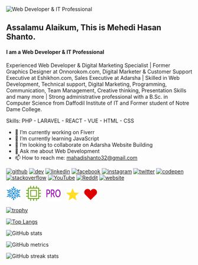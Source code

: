 ![Web Developer & IT Professional](https://media.licdn.com/dms/image/D5622AQFBXQsuz5aDzg/feedshare-shrink_1280/0/1703753012184?e=1706745600&v=beta&t=mr_VGwUmUdDsGI-fas_Fte9L2naIlgvz9iXPpiHBBA4)

## Assalamu Alaikum, This is Mehedi Hasan Shanto.
#### I am a Web Developer & IT Professional

Experienced Web Developer & Digital Marketing Specialist | Former Graphics Designer at Onnorokom.com, Digital Marketer & Customer Support Executive at Eshikhon.com, Sales Executive at Adarsha | Skilled in Web Development, Technical support, Digital Marketing, Programming, Communication, Team Management, Creative thinking, Presentation Skills and many more | Strong administrative professional with a B.Sc. in Computer Science from Daffodil Institute of IT and Former student of Notre Dame College.

Skills: PHP - LARAVEL - REACT - VUE - HTML - CSS

- 🔭 I’m currently working on Fiverr 
- 🌱 I’m currently learning JavaScript 
- 👯 I’m looking to collaborate on Adarsha Website Building 
- 💬 Ask me about Web Development 
- 📫 How to reach me: mahadishanto32@gmail.com 


[<img src='https://cdn.jsdelivr.net/npm/simple-icons@3.0.1/icons/github.svg' alt='github' height='40'>](https://github.com/mahadishanto32)  [<img src='https://cdn.jsdelivr.net/npm/simple-icons@3.0.1/icons/dev-dot-to.svg' alt='dev' height='40'>](https://dev.to/mahadishanto32)  [<img src='https://cdn.jsdelivr.net/npm/simple-icons@3.0.1/icons/linkedin.svg' alt='linkedin' height='40'>](https://www.linkedin.com/in/mahadishanto32/)  [<img src='https://cdn.jsdelivr.net/npm/simple-icons@3.0.1/icons/facebook.svg' alt='facebook' height='40'>](https://www.facebook.com/mahadishanto32/)  [<img src='https://cdn.jsdelivr.net/npm/simple-icons@3.0.1/icons/instagram.svg' alt='instagram' height='40'>](https://www.instagram.com/mahadishanto32/)  [<img src='https://cdn.jsdelivr.net/npm/simple-icons@3.0.1/icons/twitter.svg' alt='twitter' height='40'>](https://twitter.com/MahadiShanto32)  [<img src='https://cdn.jsdelivr.net/npm/simple-icons@3.0.1/icons/codepen.svg' alt='codepen' height='40'>](https://codepen.io/mahadishanto32)  [<img src='https://cdn.jsdelivr.net/npm/simple-icons@3.0.1/icons/stackoverflow.svg' alt='stackoverflow' height='40'>](https://stackoverflow.com/users/mahadishanto32)  [<img src='https://cdn.jsdelivr.net/npm/simple-icons@3.0.1/icons/youtube.svg' alt='YouTube' height='40'>](https://www.youtube.com/channel/@mahadishanto32)  [<img src='https://cdn.jsdelivr.net/npm/simple-icons@3.0.1/icons/reddit.svg' alt='Reddit' height='40'>](https://www.reddit.com/user/mahadishanto32)  [<img src='https://cdn.jsdelivr.net/npm/simple-icons@3.0.1/icons/icloud.svg' alt='website' height='40'>](https://www.fiverr.com/mahadi_shanto32?up_rollout=true)  

<a href='https://archiveprogram.github.com/'><img src='https://raw.githubusercontent.com/acervenky/animated-github-badges/master/assets/acbadge.gif' width='40' height='40'></a> <a href='https://docs.github.com/en/developers'><img src='https://raw.githubusercontent.com/acervenky/animated-github-badges/master/assets/devbadge.gif' width='40' height='40'></a> <a href='https://github.com/pricing'><img src='https://raw.githubusercontent.com/acervenky/animated-github-badges/master/assets/pro.gif' width='40' height='40'></a> <a href='https://stars.github.com/'><img src='https://raw.githubusercontent.com/acervenky/animated-github-badges/master/assets/starbadge.gif' width='35' height='35'></a> <a href='https://docs.github.com/en/github/supporting-the-open-source-community-with-github-sponsors'><img src='https://raw.githubusercontent.com/acervenky/animated-github-badges/master/assets/sponsorbadge.gif' width='35' height='35'></a> 

[![trophy](https://github-profile-trophy.vercel.app/?username=mahadishanto32)](https://github.com/ryo-ma/github-profile-trophy)

[![Top Langs](https://github-readme-stats.vercel.app/api/top-langs/?username=mahadishanto32)](https://github.com/anuraghazra/github-readme-stats)

![GitHub stats](https://github-readme-stats.vercel.app/api?username=mahadishanto32&show_icons=true)  

![GitHub metrics](https://metrics.lecoq.io/mahadishanto32)  

![GitHub streak stats](https://streak-stats.demolab.com/?user=mahadishanto32)  

